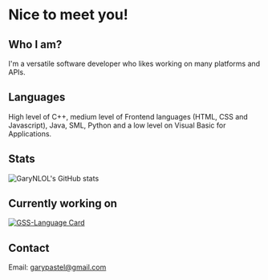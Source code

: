 # Nice to meet you!
## Who I am?
I'm a versatile software developer who likes working on many platforms and APIs.

## Languages
High level of C++, medium level of Frontend languages (HTML, CSS and Javascript), Java, SML, Python and a low level on Visual Basic for Applications.

## Stats
![GaryNLOL's GitHub stats](https://github-readme-stats.vercel.app/api?username=GaryNLOL&show_icons=true)

## Currently working on
[![GSS-Language Card](https://github-readme-stats.vercel.app/api/pin/?username=GaryNLOL&repo=GSS-Language)](https://github.com/anuraghazra/github-readme-stats)

## Contact
Email: garypastel@gmail.com
